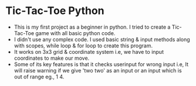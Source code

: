 # Tic-Tac-Toe Python
- This is my first project as a beginner in python. I tried to create a Tic-Tac-Toe game with all basic python code.
- I didn't use any complex code. I used basic string & input methods along with scopes, while loop & for loop to create this program.
- It works on 3x3 grid & coordinate system i.e, we have to input coordinates to make our move.
- Some of its key features is that it checks userinput for wrong input i.e, It will raise warning if we give 'two two' as an input or an input which is out of range eg., 1 4.
